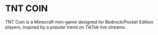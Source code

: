 # TNT COIN 

TNT Coin is a Minecraft mini-game designed for Bedrock/Pocket Edition players, inspired by a popular trend on TikTok live streams.